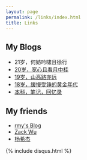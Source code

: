 ```yaml
---
layout: page
permalink: /links/index.html
title: Links
---
```


## My Blogs

- 21岁，何妨吟啸且徐行
- [20岁，宽心且看月中桂](https://smark2022.github.io/blogs/20yrs)
- [19岁，山高路亦远](https://smark2022.github.io/blogs/19yrs)
- [18岁，缓慢受锤的黄金年代](https://smark2022.github.io/blogs/18yrs)
- [本科，笔记，回忆录](https://mieclance.club/)



## My friends

- [rmy's Blog](https://www.raomengyu.top/)
- [Zack Wu](https://www.zackwu.com/)
- [杨希杰](https://yang-xijie.github.io/)



{% include disqus.html %} 
